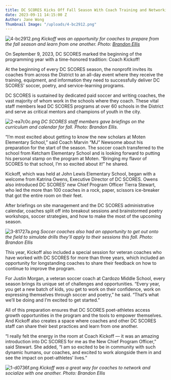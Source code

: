 ```yaml
---
title: DC SCORES Kicks Off Fall Season With Coach Training and Networking
date: 2023-09-11 14:15:00 Z
Author: Jane Wong
Thumbnail Image: "/uploads/4-bc2912.png"
---
```


![4-bc2912.png](/uploads/4-bc2912.png)
*Kickoff was an opportunity for coaches to prepare from the fall season and learn from one another. Photo: [Brandon Ellis](https://elliscreatives.com/)*





















On September 9, 2023, DC SCORES marked the beginning of the programming year with a time-honored tradition: Coach Kickoff! 

At the beginning of every DC SCORES season, the nonprofit invites its coaches from across the District to an all-day event where they receive the training, equipment, and information they need to successfully deliver DC SCORES’ soccer, poetry, and service-learning programs.

DC SCORES is sustained by dedicated paid soccer and writing coaches, the vast majority of whom work in the schools where they coach. These vital staff members lead DC SCORES programs at over 60 schools in the District and serve as critical mentors and champions of youth in the city. 

![2-ea7c0c.png](/uploads/2-ea7c0c.png)
*DC SCORES staff members gave briefings on the curriculum and calendar for fall. Photo: Brandon Ellis.*

“I’m most excited about getting to know the new scholars at Moten Elementary School,” said Coach Marvin “MJ” Newsome about his preparation for the start of the season. The soccer coach transferred to the school from Ketcham Elementary School and is looking forward to putting his personal stamp on the program at Moten. “Bringing my flavor of SCORES to that school, I’m so excited about it!” he shared.

Kickoff, which was held at John Lewis Elementary School, began with a welcome from Katrina Owens, Executive Director of DC SCORES. Owens also introduced DC SCORES’ new Chief Program Officer Tierra Stewart, who led the more than 100 coaches in a rock, paper, scissors ice-breaker that got the entire room on their feet. 

After briefings on site management and the DC SCORES administrative calendar, coaches split off into breakout sessions and brainstormed poetry workshops, soccer strategies, and how to make the most of the upcoming season. 

![3-81727a.png](/uploads/3-81727a.png)
*Soccer coaches also had an opportunity to get out onto the field to simulate drills they'll apply to their sessions this fall. Photo: Brandon Ellis*

This year, Kickoff also included a special session for veteran coaches who have worked with DC SCORES for more than three years, which included an opportunity for longstanding coaches to share their feedback on how to continue to improve the program.

For Justin Morgan, a veteran soccer coach at Cardozo Middle School, every season brings its unique set of challenges and opportunities. “Every year, you get a new batch of kids, you get to work on their confidence, work on expressing themselves through soccer and poetry,” he said.  “That’s what we’ll be doing and I’m excited to get started.”

All of this preparation ensures that DC SCORES poet-athletes access growth opportunities in the program and the tools to empower themselves. And Kickoff also creates a space where coaches and other DC SCORES staff can share their best practices and learn from one another. 

“I really felt the energy in the room at Coach Kickoff — it was an amazing introduction into DC SCORES for me as the New Chief Program Officer,” said Stewart. She added, “I am so excited to be in community with such dynamic humans, our coaches, and excited to work alongside them in and see the impact on poet-athletes’ lives.”

![1-d0736f.png](/uploads/1-d0736f.png)
*Kickoff was a great way for coaches to network and socialize with one another. Photo: Brandon Ellis*